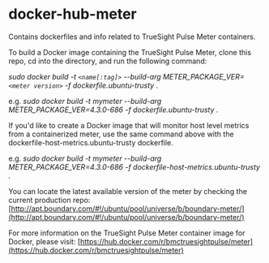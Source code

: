 # docker-hub-meter
Contains dockerfiles and info related to TrueSight Pulse Meter containers.

To build a Docker image containing the TrueSight Pulse Meter, clone this repo, cd into the directory, and run the following command:

*sudo docker build -t `<name[:tag]>` --build-arg METER_PACKAGE_VER=`<meter version>` -f dockerfile.ubuntu-trusty .*

e.g.  *sudo docker build -t mymeter --build-arg METER_PACKAGE_VER=4.3.0-686 -f dockerfile.ubuntu-trusty .*

If you'd like to create a Docker image that will monitor host level metrics from a containerized meter, use the same command above with the dockerfile-host-metrics.ubuntu-trusty dockerfile.

e.g.  *sudo docker build -t mymeter --build-arg METER_PACKAGE_VER=4.3.0-686 -f dockerfile-host-metrics.ubuntu-trusty .*

You can locate the latest available version of the meter by checking the current production repo: [http://apt.boundary.com/#!/ubuntu/pool/universe/b/boundary-meter/](http://apt.boundary.com/#!/ubuntu/pool/universe/b/boundary-meter/)

For more information on the TrueSight Pulse Meter container image for Docker, please visit: [https://hub.docker.com/r/bmctruesightpulse/meter](https://hub.docker.com/r/bmctruesightpulse/meter)
